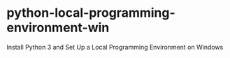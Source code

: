 # python-local-programming-environment-win
Install Python 3 and Set Up a Local Programming Environment on Windows
